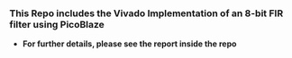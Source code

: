 ### This Repo includes the Vivado Implementation of an 8-bit FIR filter using PicoBlaze
- **For further details, please see the report inside the repo**
